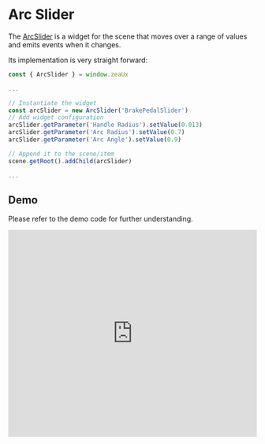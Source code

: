 # Arc Slider
The [ArcSlider](api/Handles/ArcSlider) is a widget for the scene that moves over a range of values and emits events when it changes.

Its implementation is very straight forward:
```javascript
const { ArcSlider } = window.zeaUx

...

// Instantiate the widget
const arcSlider = new ArcSlider('BrakePedalSlider')
// Add widget configuration
arcSlider.getParameter('Handle Radius').setValue(0.013)
arcSlider.getParameter('Arc Radius').setValue(0.7)
arcSlider.getParameter('Arc Angle').setValue(0.9)

// Append it to the scene/item
scene.getRoot().addChild(arcSlider)

...
```


## Demo
Please refer to the demo code for further understanding.

<!-- Copy and Paste Me -->
<div class="glitch-embed-wrap" style="height: 420px; width: 100%;">
  <iframe
    src="https://glitch.com/embed/#!/embed/zea-demo-arc-slider?path=index.html&previewSize=100"
    title="zea-demo-arc-slider on Glitch"
    allow="geolocation; microphone; camera; midi; vr; encrypted-media"
    style="height: 100%; width: 100%; border: 0;">
  </iframe>
</div>